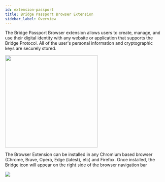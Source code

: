 ```yaml
---
id: extension-passport
title: Bridge Passport Browser Extension
sidebar_label: Overview
---
```


The Bridge Passport Browser extension allows users to create, manage, and use their digital identity with any website or application that supports the Bridge Protocol.  All of the user's personal information and cryptographic keys are securely stored.

<img class='centered' src='/img/extension/passport.jpg' width="300"></img>

The Browser Extension can be installed in any Chromium based browser (Chrome, Brave, Opera, Edge (latest), etc) and Firefox.  Once installed, the Bridge icon will appear on the right side of the browser navigation bar

<img class='centered' src='/img/extension/extension.png'></img>


